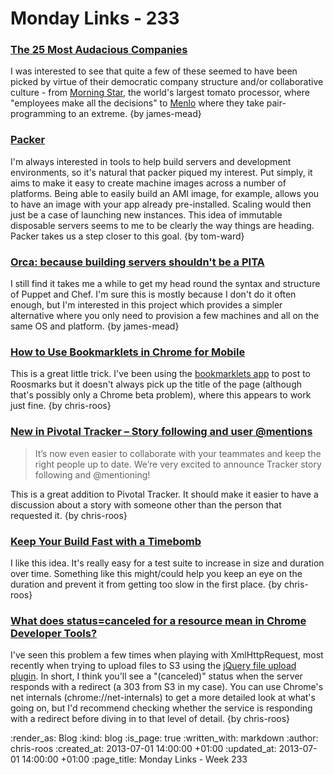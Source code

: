 Monday Links - 233
============

### [The 25 Most Audacious Companies](http://www.inc.com/audacious-companies)

I was interested to see that quite a few of these seemed to have been picked by virtue of their democratic company structure and/or collaborative culture - from [Morning Star](http://www.inc.com/audacious-companies/leigh-buchanan/morning-star.html), the world's largest tomato processor, where "employees make all the decisions" to [Menlo](http://www.inc.com/audacious-companies/leigh-buchanan/menlo-innovations.html) where they take pair-programming to an extreme. {by james-mead}

### [Packer](http://www.packer.io/)

I'm always interested in tools to help build servers and development environments, so it's natural that packer piqued my interest.  Put simply, it aims to make it easy to create machine images across a number of platforms.  Being able to easily build an AMI image, for example, allows you to have an image with your app already pre-installed.  Scaling would then just be a case of launching new instances.  This idea of immutable disposable servers seems to me to be clearly the way things are heading.  Packer takes us a step closer to this goal. {by tom-ward}

### [Orca: because building servers shouldn't be a PITA](https://github.com/andykent/orca)

I still find it takes me a while to get my head round the syntax and structure of Puppet and Chef. I'm sure this is mostly because I don't do it often enough, but I'm interested in this project which provides a simpler alternative where you only need to provision a few machines and all on the same OS and platform. {by james-mead}

### [How to Use Bookmarklets in Chrome for Mobile](http://www.labnol.org/software/google-chrome-bookmarklets/27894/)

This is a great little trick. I've been using the [bookmarklets app](https://play.google.com/store/apps/details?id=com.kurtchen.android.bookmarklet.free&hl=en) to post to Roosmarks but it doesn't always pick up the title of the page (although that's possibly only a Chrome beta problem), where this appears to work just fine. {by chris-roos}

### [New in Pivotal Tracker – Story following and user @mentions](http://pivotallabs.com/story-following-and-user-mentions/)

> It’s now even easier to collaborate with your teammates and keep the right people up to date. We’re very excited to announce Tracker story following and @mentioning!

This is a great addition to Pivotal Tracker. It should make it easier to have a discussion about a story with someone other than the person that requested it. {by chris-roos}

### [Keep Your Build Fast with a Timebomb](http://pivotallabs.com/keep-your-build-fast-with-a-timebomb/)

I like this idea. It's really easy for a test suite to increase in size and duration over time. Something like this might/could help you keep an eye on the duration and prevent it from getting too slow in the first place. {by chris-roos}

### [What does status=canceled for a resource mean in Chrome Developer Tools?](http://stackoverflow.com/questions/12009423/what-does-status-canceled-for-a-resource-mean-in-chrome-developer-tools)

I've seen this problem a few times when playing with XmlHttpRequest, most recently when trying to upload files to S3 using the [jQuery file upload plugin](https://github.com/blueimp/jQuery-File-Upload). In short, I think you'll see a "(canceled)" status when the server responds with a redirect (a 303 from S3 in my case). You can use Chrome's net internals (chrome://net-internals) to get a more detailed look at what's going on, but I'd recommend checking whether the service is responding with a redirect before diving in to that level of detail. {by chris-roos}

:render_as: Blog
:kind: blog
:is_page: true
:written_with: markdown
:author: chris-roos
:created_at: 2013-07-01 14:00:00 +01:00
:updated_at: 2013-07-01 14:00:00 +01:00
:page_title: Monday Links - Week 233
